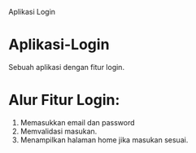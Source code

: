 Aplikasi Login

# Aplikasi-Login
Sebuah aplikasi dengan fitur login.

# Alur Fitur Login:
1. Memasukkan email dan password
2. Memvalidasi masukan.
3. Menampilkan halaman home jika masukan sesuai.
